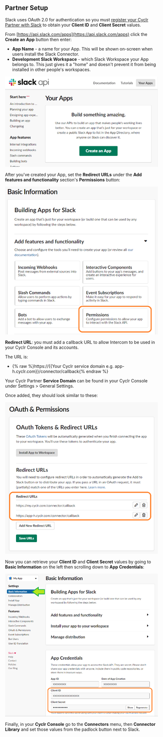 
## Partner Setup ##

Slack uses OAuth 2.0 for authentication so you must [register your Cyclr Partner with Slack](https://api.slack.com/apps) to obtain your **Client ID** and **Client Secret** values.

From [https://api.slack.com/apps](https://api.slack.com/apps) click the **Create an App** button then enter:
*  **App Name** - a name for your App.  This will be shown on-screen when users install the Slack Connector.
*  **Development Slack Workspace** - which Slack Workspace your App belongs to.  This just gives it a "home" and doesn't prevent it from being installed in other people's workspaces.

![Slack - Create an App](./images/slack-create-an-app.png)


After you've created your App, set the **Redirect URLs** under the **Add features and functionality** section's **Permissions** button:

![Slack - Permissions](./images/slack-permissions.png)


**Redirect URL**: you must add a callback URL to allow Intercom to be used in your Cyclr Console and its accounts.

The URL is:

*   {% raw %}https://{{Your Cyclr service domain e.g. app-h.cyclr.com}}/connector/callback{% endraw %}

Your Cyclr Partner **Service Domain** can be found in your Cyclr Console under Settings > General Settings.

Once added, they should look similar to these:

![Slack - Redirect URLs](./images/slack-redirect-urls.png)


Now you can retrieve your **Client ID** and **Client Secret** values by going to **Basic Information** on the left then scrolling down to **App Credentials**:

![Slack - App Credentials](./images/slack-app-credentials.png)


Finally, in your **Cyclr Console** go to the **Connectors** menu, then **Connector Library** and set those values from the padlock button next to Slack.
